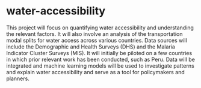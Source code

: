 # water-accessibility
This project will focus on quantifying water accessibility and understanding the relevant factors. It will also involve an analysis of the transportation modal splits for water access across various countries. Data sources will include the Demographic and Health Surveys (DHS) and the Malaria Indicator Cluster Surveys (MIS). It will initially be piloted on a few countries in which prior relevant work has been conducted, such as Peru. Data will be integrated and machine learning models will be used to investigate patterns and explain water accessibility and serve as a tool for policymakers and planners.
